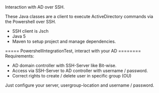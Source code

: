 Interaction with AD over SSH.

These Java classes are a client to execute ActiveDirectory commands via the Powershell over SSH.
- SSH client is Jsch
- Java 5
- Maven to setup project and manage dependencies.

===== PowershellIntegrationTest, interact with your AD ========
Requirements:
- AD domain controller with SSH-Server like Bit-wise.
- Access via SSH-Server to AD controller with username / password.
- Correct rights to create / delete user in specific group (OU)

Just configure your server, usergroup-location and username / password.
